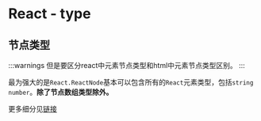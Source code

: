# React - type

## 节点类型

:::warnings
但是要区分react中元素节点类型和html中元素节点类型区别。
:::

最为强大的是`React.ReactNode`基本可以包含所有的`React`元素类型，包括`string number`。**除了节点数组类型除外。**

更多细分见[链接](http://wiki.jikexueyuan.com/project/react/react-dom.html)
